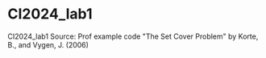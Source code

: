# CI2024_lab1
CI2024_lab1
Source: Prof example code
        "The Set Cover Problem" by Korte, B., and Vygen, J. (2006)

